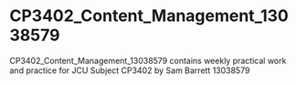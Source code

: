 # CP3402_Content_Management_13038579
CP3402_Content_Management_13038579 contains weekly practical work and practice for JCU Subject CP3402 by Sam Barrett 13038579
